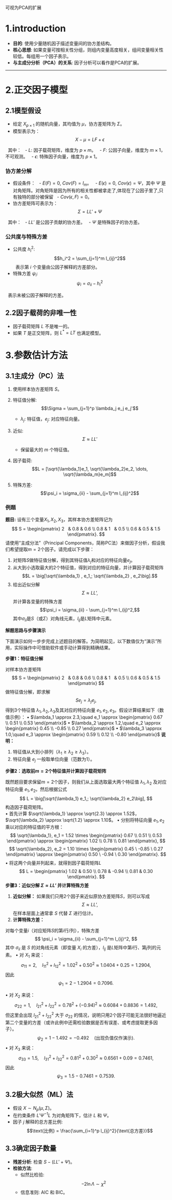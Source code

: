  
可视为PCA的扩展
# 1.introduction
- **目的**: 使用少量随机因子描述变量间的协方差结构。
- **核心思想**: 如果变量可按相关性分组，则组内变量高度相关，组间变量相关性较低。每组用一个因子表示。
- **与主成分分析（PCA）的关系**: 因子分析可以看作是PCA的扩展。

---

# 2.正交因子模型

## 2.1模型假设

- 给定 $X_{p \times 1}$ 的随机向量，其均值为 $\mu$，协方差矩阵为 $\Sigma$。
- 模型表示为：
  $$X - \mu = LF + \epsilon$$

  其中：
  - $L$: 因子载荷矩阵，维度为 $p \times m$。
  - $F$: 公因子向量，维度为 $m \times 1$，不可观测。
  - $\epsilon$: 特殊因子向量，维度为 $p \times 1$。

### 协方差分解

- 假设条件：
  - $E(F) = 0$, $Cov(F) = I_m$。
  - $E(\epsilon) = 0$, $Cov(\epsilon) = \Psi$，其中 $\Psi$ 是对角矩阵。对角矩阵是因为所有的相关性都被拿走了,体现在了公因子里了,只有独特的部分被保留
  - $Cov(\epsilon, F) = 0$。
- 协方差矩阵可表示为：
  $$\Sigma = LL' + \Psi$$

  其中：
  - $LL'$ 是公因子贡献的协方差。
  - $\Psi$ 是特殊因子的协方差。

### 公共度与特殊方差

- 公共度 $h_i^2$:
  $$h_i^2 = \sum_{j=1}^m l_{ij}^2$$
  表示第 $i$ 个变量由公因子解释的方差部分。
- 特殊方差 $\psi_i$:
  $$\psi_i = \sigma_{ii} - h_i^2$$

  表示未被公因子解释的方差。

## 2.2因子载荷的非唯一性

- 因子载荷矩阵 $L$ 不是唯一的。
- 如果 $T$ 是正交矩阵，则 $L^* = LT$ 也满足模型。

# 3.参数估计方法

## 3.1主成分（PC）法

1. 使用样本协方差矩阵 $S$。
2. 特征值分解:
   $$\Sigma = \sum_{j=1}^p \lambda_j e_j e_j'$$
   - $\lambda_j$: 特征值，$e_j$: 对应特征向量。
3. 近似:
   $$\Sigma \approx LL'$$
   - 保留最大的 $m$ 个特征值。

4. 因子载荷:
   $$L = [\sqrt{\lambda_1}e_1, \sqrt{\lambda_2}e_2, \dots, \sqrt{\lambda_m}e_m]$$

5. 特殊方差:
   $$\psi_i = \sigma_{ii} - \sum_{j=1}^m l_{ij}^2$$
### **例题**

**题目:**
设有三个变量$X_1,X_2,X_3$，其样本协方差矩阵记为
$$
S = \begin{pmatrix}
2   & 0.8 & 0.6  \\ 
0.8 & 1   & 0.5  \\ 
0.6 & 0.5 & 1.5
\end{pmatrix}.
$$
请使用“主成分法”（Principal Components，简称PC法）来做因子分析，假设我们希望提取$m=2$个因子。请完成以下步骤：
1. 对矩阵$S$做特征值分解，得到其特征值$\lambda_j$和对应的特征向量$e_j$。
2. 从大到小选取最大的2个特征值，得到对应的特征向量，并计算因子载荷矩阵
$$L = \big[\sqrt{\lambda_1} , e_1,; \sqrt{\lambda_2} , e_2\big].$$
3. 给出近似分解
$$\Sigma \approx LL’,$$
并计算各变量的特殊方差
$$\psi_i = \sigma_{ii} - \sum_{j=1}^m l_{ij}^2,$$
其中$\sigma_{ii}$是$S$（或$\Sigma$）对角线元素，$l_{ij}$是$L$矩阵中元素。

**解题思路与步骤演示**

下面演示如何一步步完成上述题目的解答。为简明起见，以下数值仅为“演示”所用，实际操作中可借助软件或手动计算得到精确结果。

**步骤1：特征值分解**

对样本协方差矩阵
$$
S = \begin{pmatrix}
2   & 0.8 & 0.6  \\ 
0.8 & 1   & 0.5  \\ 
0.6 & 0.5 & 1.5
\end{pmatrix}
$$
做特征值分解，即求解
$$
S e_j = \lambda_j e_j,
$$
得到3个特征值 $\lambda_1,\lambda_2,\lambda_3$及其对应的特征向量 $e_1,e_2,e_3$。假设计算结果如下（数值示例）：
• $\lambda_1 \approx 2.3,\quad e_1 \approx \begin{pmatrix} 0.67  \\  0.51  \\  0.53 \end{pmatrix}$
• $\lambda_2 \approx 1.2,\quad e_2 \approx \begin{pmatrix} 0.45  \\  -0.85  \\  0.27 \end{pmatrix}$
• $\lambda_3 \approx 1.0,\quad e_3 \approx \begin{pmatrix} 0.59  \\  0.12  \\  -0.80 \end{pmatrix}$
**说明：**
1. 特征值从大到小排列（$\lambda_1 \ge \lambda_2 \ge \lambda_3$）。
2. 特征向量 $e_j$ 一般取单位向量（范数为1）。

**步骤2：选取前$m=2$个特征值并计算因子载荷矩阵**

既然题目要求保留$m=2$个因子，则我们从上面选取最大两个特征值 $\lambda_1,\lambda_2$ 及对应特征向量 $e_1,e_2$。然后根据公式
$$
L =
\big[\sqrt{\lambda_1}  e_1,; \sqrt{\lambda_2}  e_2\big],
$$
构造因子载荷矩阵。  
• 首先计算 $\sqrt{\lambda_1} \approx \sqrt{2.3} \approx 1.52$，$\sqrt{\lambda_2} \approx \sqrt{1.2} \approx 1.10$。
• 分别将特征向量 $e_1,e_2$ 乘以对应的特征值的平方根：
$$
\sqrt{\lambda_1}, e_1
= 1.52 \times \begin{pmatrix} 0.67  \\  0.51  \\  0.53 \end{pmatrix}
\approx \begin{pmatrix} 1.02  \\  0.78  \\  0.81 \end{pmatrix},
$$
$$
\sqrt{\lambda_2}, e_2
= 1.10 \times \begin{pmatrix} 0.45 \ -0.85 \ 0.27 \end{pmatrix}
\approx \begin{pmatrix} 0.50 \ -0.94 \ 0.30 \end{pmatrix}.
$$
• 将这两个向量并列起来，就得到因子载荷矩阵$L$
$$
L
= \begin{pmatrix}
1.02 & 0.50  \\ 
0.78 & -0.94  \\ 
0.81 & 0.30
\end{pmatrix}.
$$
**步骤3：近似分解 $\Sigma \approx LL’$ 并计算特殊方差**

1. **近似分解：**
如果我们只用2个因子来近似原协方差矩阵$S$，则可以写成
$$
\Sigma \approx LL’,
$$
在样本层面上通常拿 $S$ 代替 $\Sigma$ 进行估计。
2. **计算特殊方差：**

对每个变量$i$（对应矩阵$S$的第$i$行/列），特殊方差
$$
\psi_i = \sigma_{ii} - \sum_{j=1}^m l_{ij}^2,
$$
其中 $\sigma_{ii}$ 是 $S$ 的对角线元素（即变量 $X_i$ 的方差），$l_{ij}$ 是$L$矩阵中第$i$行、第$j$列的元素。
• 对 $X_1$ 来说：
$$
\sigma_{11} = 2,
\quad
l_{11}^2 + l_{12}^2 = 1.02^2 + 0.50^2 \approx 1.0404 + 0.25 = 1.2904,
$$
因此
$$
\psi_1 = 2 - 1.2904 = 0.7096.
$$

• 对 $X_2$ 来说：
$$
\sigma_{22} = 1,
\quad
l_{21}^2 + l_{22}^2 = 0.78^2 + (-0.94)^2 \approx 0.6084 + 0.8836 = 1.492,
$$
但这里会出现 $l_{21}^2 + l_{22}^2$ 大于 $\sigma_{22}$ 的情况，说明只用2个因子可能无法很好地逼近第二个变量的方差（或许此例中还需检验数据是否有误差、或考虑提取更多因子）。
$$
\psi_2 = 1 - 1.492 = -0.492 \quad (\text{出现负值仅作演示}).
$$
• 对 $X_3$ 来说：
$$
\sigma_{33} = 1.5,
\quad
l_{31}^2 + l_{32}^2 = 0.81^2 + 0.30^2 \approx 0.6561 + 0.09 = 0.7461,
$$
因此
$$
\psi_3 = 1.5 - 0.7461 = 0.7539.
$$

## 3.2极大似然（ML）法
- 假设 $X \sim N_p(\mu, \Sigma)$。
- 在约束条件 $L'\Psi^{-1}L$ 为对角矩阵下，估计 $L$ 和 $\Psi$。
- 因子 $j$ 解释的总方差比例:
  $$\text{比例} = \frac{\sum_{i=1}^p l_{ij}^2}{\text{总方差}}$$

## 3.3确定因子数量
- **残差分析**: 检查 $S - (LL' + \Psi)$。
- **检验方法**:
  - 似然比检验:
    $$-2\ln\Lambda \sim \chi^2$$
  - 信息准则: AIC 和 BIC。
